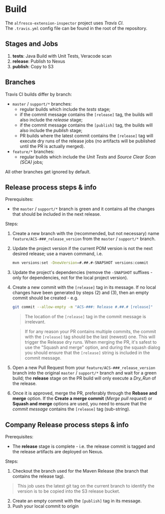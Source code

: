# Build
The `alfresco-extension-inspector` project uses _Travis CI_. \
The `.travis.yml` config file can be found in the root of the repository.


## Stages and Jobs
1. **tests**:  Java Build with Unit Tests, Veracode scan
2. **release**: Publish to Nexus
3. **publish**: Copy to S3


## Branches
Travis CI builds differ by branch:
* `master` / `support/*` branches:
  - regular builds which include the _tests_ stage;
  - if the commit message contains the `[release]` tag, the builds will also 
  include the _release_ stage;
  - if the commit message contains the `[publish]` tag, the builds will also 
  include the _publish_ stage;
  - PR builds where the latest commit contains the `[release]` tag will execute dry runs 
  of the release jobs (no artifacts will be published until the PR is actually merged).
* `feature/*` branches:
  - regular builds which include the _Unit Tests_ and _Source Clear Scan (SCA)_ jobs;

All other branches get ignored by default.


## Release process steps & info
Prerequisites:
 - the `master` / `support/*` branch is green and it contains all the changes that should be 
 included in the next release.

Steps:
1. Create a new branch with the (recommended, but not necessary) name `feature/ACS-###_release_version` from the
 `master` / `support/*` branch.
2. Update the project version if the current POM version is not the next desired release; use a
maven command, i.e.
    ```bash
    mvn versions:set -DnewVersion=#.##.#-SNAPSHOT versions:commit
    ```
3. Update the project's dependencies (remove the `-SNAPSHOT` suffixes - only for dependencies, not
 for the local project version).
4. Create a new commit with the `[release]` tag in its message. If no local changes have 
been generated by steps (2) and (3), then an empty commit should be created - e.g.
     ```bash
     git commit --allow-empty -m "ACS-###: Release #.##.# [release]"
     ```
 
     > The location of the `[release]` tag in the commit message is irrelevant.

     > If for any reason your PR contains multiple commits, the commit with the `[release]`
     tag should be the last (newest) one. This will trigger the Release dry runs.
     > When merging the PR, it's safest to use the "Squash and merge" option, and during the squash
     dialog you should ensure that the `[release]` string is included in the commit message.
5. Open a new Pull Request from your `feature/ACS-###_release_version` branch into the original
`master` / `support/*` branch and wait for a green build; the **release** stage on the PR build
 will only execute a _Dry_Run_ of the release.
6. Once it is approved, merge the PR, preferably through the **Rebase and merge** option. If the 
**Create a merge commit** (_Merge pull request_) or **Squash and merge** options are used, you 
need to ensure that the _commit message_ contains the `[release]` tag (sub-string).


## Company Release process steps & info
Prerequisites:
  - The **release** stage is complete - i.e. the release commit is tagged and the release 
  artifacts are deployed on Nexus.

Steps:
1. Checkout the branch used for the Maven Release (the branch that contains the release tag).
> This job uses the latest git tag on the current branch to identify the version is to be copied into the S3 release bucket.
2. Create an empty commit with the `[publish]` tag in its message.
3. Push your local commit to origin